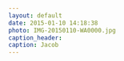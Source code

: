 ```yaml
---
layout: default
date: 2015-01-10 14:18:38
photo: IMG-20150110-WA0000.jpg
caption_header:  
caption: Jacob
---
```

